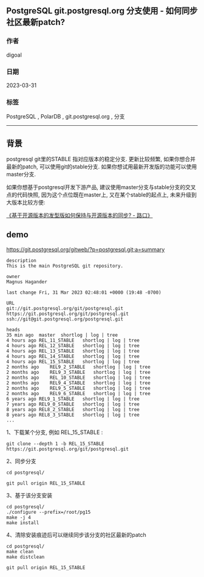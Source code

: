 ## PostgreSQL git.postgresql.org 分支使用 - 如何同步社区最新patch?     
                                                                                        
### 作者                                                                  
digoal                                                                  
                                                                  
### 日期                                                                  
2023-03-31                                                              
                                                        
### 标签                                                                  
PostgreSQL , PolarDB , git.postgresql.org , 分支    
                                                                  
----                                                                  
                                                                  
## 背景    
postgresql git里的STABLE 指对应版本的稳定分支. 更新比较频繁, 如果你想合并最新的patch, 可以使用git的stable分支. 如果你想试用最新开发版的功能可以使用master分支.    
  
如果你想基于postgresql开发下游产品, 建议使用master分支与stable分支的交叉点的代码快照, 因为这个点位既在master上, 又在某个stable的起点上, 未来升级到大版本比较方便:      
  
[《基于开源版本的发型版如何保持与开源版本的同步? - 路口》](../202208/20220817_01.md)    
  
## demo  
https://git.postgresql.org/gitweb/?p=postgresql.git;a=summary      
  
```  
description	  
This is the main PostgreSQL git repository.  
  
owner	  
Magnus Hagander  
  
last change	Fri, 31 Mar 2023 02:48:01 +0000 (19:48 -0700)  
  
URL	  
git://git.postgresql.org/git/postgresql.git  
https://git.postgresql.org/git/postgresql.git  
ssh://git@git.postgresql.org/postgresql.git  
```  
  
```  
heads  
35 min ago	master	shortlog | log | tree  
4 hours ago	REL_11_STABLE	shortlog | log | tree  
4 hours ago	REL_12_STABLE	shortlog | log | tree  
4 hours ago	REL_13_STABLE	shortlog | log | tree  
4 hours ago	REL_14_STABLE	shortlog | log | tree  
4 hours ago	REL_15_STABLE	shortlog | log | tree  
2 months ago	REL9_2_STABLE	shortlog | log | tree  
2 months ago	REL9_3_STABLE	shortlog | log | tree  
2 months ago	REL_10_STABLE	shortlog | log | tree  
2 months ago	REL9_4_STABLE	shortlog | log | tree  
2 months ago	REL9_5_STABLE	shortlog | log | tree  
2 months ago	REL9_6_STABLE	shortlog | log | tree  
6 years ago	REL9_1_STABLE	shortlog | log | tree  
7 years ago	REL9_0_STABLE	shortlog | log | tree  
8 years ago	REL8_2_STABLE	shortlog | log | tree  
8 years ago	REL8_3_STABLE	shortlog | log | tree  
...  
```  
    
1、下载某个分支, 例如 REL_15_STABLE :    
  
```  
git clone --depth 1 -b REL_15_STABLE https://git.postgresql.org/git/postgresql.git  
```  
  
2、同步分支  
  
```  
cd postgresql/  
  
git pull origin REL_15_STABLE  
```  
  
3、基于该分支安装  
  
```  
cd postgresql/  
./configure --prefix=/root/pg15  
make -j 4  
make install  
```  
  
4、清除安装痕迹后可以继续同步该分支的社区最新的patch    
  
```  
cd postgresql/  
make clean  
make distclean  
  
git pull origin REL_15_STABLE  
```  
  
